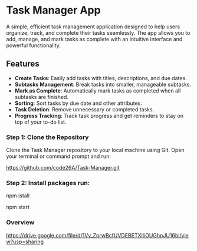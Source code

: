 # Task Manager App

A simple, efficient task management application designed to help users organize, track, and complete their tasks seamlessly. The app allows you to add, manage, and mark tasks as complete with an intuitive interface and powerful functionality.

## Features
- **Create Tasks**: Easily add tasks with titles, descriptions, and due dates.
- **Subtasks Management**: Break tasks into smaller, manageable subtasks.
- **Mark as Complete**: Automatically mark tasks as completed when all subtasks are finished.
- **Sorting**: Sort tasks by due date and other attributes.
- **Task Deletion**: Remove unnecessary or completed tasks.
- **Progress Tracking**: Track task progress and get reminders to stay on top of your to-do list.

### Step 1: Clone the Repository
Clone the Task Manager repository to your local machine using Git. Open your terminal or command prompt and run:

https://github.com/code26A/Task-Manager.git

### Step 2: Install packages run:

 npm istall


npm start

### Overview

https://drive.google.com/file/d/1Vv_ZprwBcfUVDEBETXIliOUGhpJU16bi/view?usp=sharing


